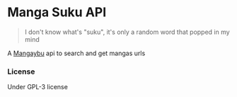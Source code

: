 # Manga Suku API

> I don't know what's "suku", it's only a random word that popped in my mind

A [Mangaybu](https://mangayabu.top) api to search and get mangas urls

### License

Under GPL-3 license
